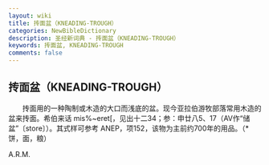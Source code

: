 ```yaml
---
layout: wiki
title: 抟面盆（KNEADING-TROUGH）
categories: NewBibleDictionary
description: 圣经新词典 - 抟面盆（KNEADING-TROUGH）
keywords: 抟面盆, KNEADING-TROUGH
comments: false
---
```


## 抟面盆（KNEADING-TROUGH）

　　抟面用的一种陶制或木造的大口而浅底的盆。现今亚拉伯游牧部落常用木造的盆来抟面。希伯来话 mis%~eret[，见出十二34；参：申廿八5、17（AV作“储盆”〔store〕）。其式样可参考 ANEP，项152，该物为主前约700年的用品。（*饼，面，粮）

A.R.M.









